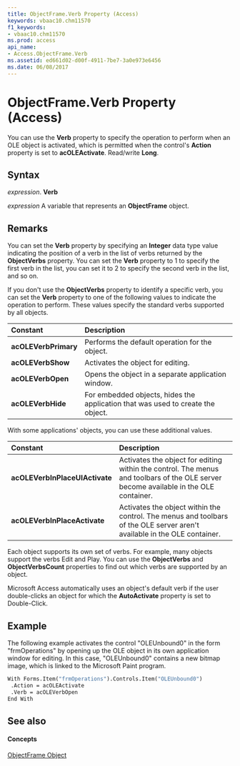 ```yaml
---
title: ObjectFrame.Verb Property (Access)
keywords: vbaac10.chm11570
f1_keywords:
- vbaac10.chm11570
ms.prod: access
api_name:
- Access.ObjectFrame.Verb
ms.assetid: ed661d02-d00f-4911-7be7-3a0e973e6456
ms.date: 06/08/2017
---
```



# ObjectFrame.Verb Property (Access)

You can use the **Verb** property to specify the operation to perform when an OLE object is activated, which is permitted when the control's **Action** property is set to **acOLEActivate**. Read/write **Long**.


## Syntax

 _expression_. **Verb**

 _expression_ A variable that represents an **ObjectFrame** object.


## Remarks

You can set the **Verb** property by specifying an **Integer** data type value indicating the position of a verb in the list of verbs returned by the **ObjectVerbs** property. You can set the **Verb** property to 1 to specify the first verb in the list, you can set it to 2 to specify the second verb in the list, and so on.

If you don't use the **ObjectVerbs** property to identify a specific verb, you can set the **Verb** property to one of the following values to indicate the operation to perform. These values specify the standard verbs supported by all objects.



|**Constant**|**Description**|
|:-----|:-----|
|**acOLEVerbPrimary**|Performs the default operation for the object.|
|**acOLEVerbShow**|Activates the object for editing.|
|**acOLEVerbOpen**|Opens the object in a separate application window.|
|**acOLEVerbHide**|For embedded objects, hides the application that was used to create the object.|
With some applications' objects, you can use these additional values. 



|**Constant**|**Description**|
|:-----|:-----|
|**acOLEVerbInPlaceUIActivate**|Activates the object for editing within the control. The menus and toolbars of the OLE server become available in the OLE container.|
|**acOLEVerbInPlaceActivate**|Activates the object within the control. The menus and toolbars of the OLE server aren't available in the OLE container.|
Each object supports its own set of verbs. For example, many objects support the verbs Edit and Play. You can use the **ObjectVerbs** and **ObjectVerbsCount** properties to find out which verbs are supported by an object.

Microsoft Access automatically uses an object's default verb if the user double-clicks an object for which the **AutoActivate** property is set to Double-Click.


## Example

The following example activates the control "OLEUnbound0" in the form "frmOperations" by opening up the OLE object in its own application window for editing. In this case, "OLEUnbound0" contains a new bitmap image, which is linked to the Microsoft Paint program.


```vb
With Forms.Item("frmOperations").Controls.Item("OLEUnbound0") 
 .Action = acOLEActivate 
 .Verb = acOLEVerbOpen 
End With
```


## See also


#### Concepts


[ObjectFrame Object](objectframe-object-access.md)

